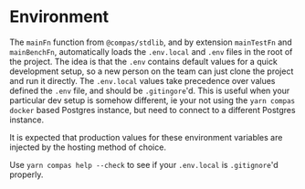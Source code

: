 # Environment

The `mainFn` function from `@compas/stdlib`, and by extension `mainTestFn` and
`mainBenchFn`, automatically loads the `.env.local` and `.env` files in the root
of the project. The idea is that the `.env` contains default values for a quick
development setup, so a new person on the team can just clone the project and
run it directly. The `.env.local` values take precedence over values defined the
`.env` file, and should be `.gitingore`'d. This is useful when your particular
dev setup is somehow different, ie your not using the `yarn compas docker` based
Postgres instance, but need to connect to a different Postgres instance.

It is expected that production values for these environment variables are
injected by the hosting method of choice.

Use `yarn compas help --check` to see if your `.env.local` is `.gitignore`'d
properly.
